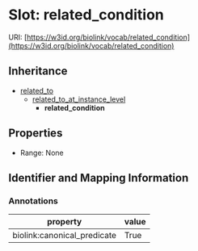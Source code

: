 # Slot: related_condition

URI: [https://w3id.org/biolink/vocab/related_condition](https://w3id.org/biolink/vocab/related_condition)




## Inheritance

* [related_to](related_to.md)
    * [related_to_at_instance_level](related_to_at_instance_level.md)
        * **related_condition**



## Properties

 * Range: None



## Identifier and Mapping Information





### Annotations

| property | value |
| --- | --- |
| biolink:canonical_predicate | True |


